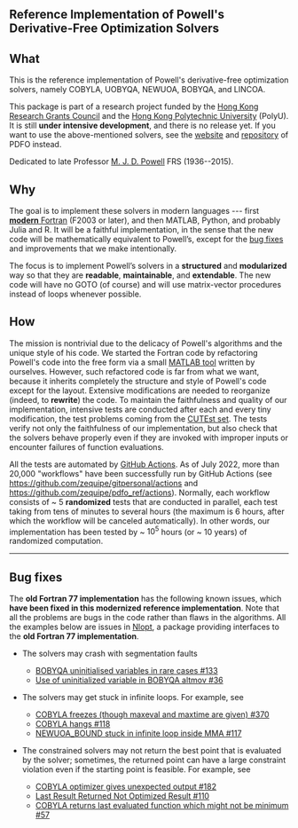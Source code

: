 ## Reference Implementation of Powell's Derivative-Free Optimization Solvers

## What

This is the reference implementation of Powell's derivative-free optimization solvers,
namely COBYLA, UOBYQA, NEWUOA, BOBYQA, and LINCOA.

This package is part of a research project funded by the
[Hong Kong Research Grants Council](https://www.ugc.edu.hk/eng/rgc) and
the [Hong Kong Polytechnic University](https://www.polyu.edu.hk) (PolyU).
It is still **under intensive development**, and there is no release yet. If you want to use the
above-mentioned solvers, see the [website](https://www.pdfo.net)
and [repository](https://github.com/pdfo/pdfo) of PDFO instead.

Dedicated to late Professor [M. J. D. Powell](https://www.zhangzk.net/powell.html) FRS (1936--2015).

## Why

The goal is to implement these solvers in modern languages --- first [**modern** Fortran](https://fortran-lang.org)
(F2003 or later), and then MATLAB, Python, and probably Julia and R. It will be a faithful implementation, in the
sense that the new code will be mathematically equivalent to Powell’s, except for the
[bug fixes](https://github.com/zequipe/pdfo_ref#bug-fixes) and improvements that we make intentionally.

The focus is to implement Powell’s solvers in a **structured** and **modularized** way so that they
are **readable**, **maintainable**, and **extendable**. The new code will have no GOTO (of course)
and will use matrix-vector procedures instead of loops whenever possible.

## How

The mission is nontrivial due to the delicacy of Powell's algorithms and the unique style of his code.
We started the Fortran code by refactoring Powell's code into the free form via a small
[MATLAB tool](https://github.com/zequipe/pdfo_ref/blob/master/matlab/setup_tools/freeform.m) written
by ourselves. However, such refactored code is far from what we want, because it inherits
completely the structure and style of Powell's code except for the layout. Extensive modifications
are needed to reorganize (indeed, to **rewrite**) the code.
To maintain the faithfulness and quality of our implementation, intensive tests are conducted
after each and every tiny modification, the test problems coming from the
[CUTEst set](https://github.com/ralna/CUTEst). The tests verify not only the faithfulness of our
implementation, but also check that the solvers behave properly even if they are invoked with
improper inputs or encounter failures of function evaluations.

All the tests are automated by
[GitHub Actions](https://en.wikipedia.org/wiki/Explorative_strategies). As of July 2022, more than
20,000 "workflows" have been successfully run by GitHub Actions
(see https://github.com/zequipe/gitpersonal/actions and https://github.com/zequipe/pdfo_ref/actions).
Normally, each workflow consists of \~ 5 **randomized** tests
that are conducted in parallel, each test taking from tens of minutes to several hours (the maximum is
6 hours, after which the workflow will be canceled automatically). In other words, our
implementation has been tested by \~ $10^5$ hours (or \~ $10$ years) of randomized computation.

------

## Bug fixes

The **old Fortran 77 implementation** has the following known issues, which **have been fixed in this
modernized reference implementation**. Note that all the problems are bugs in the code rather than
flaws in the algorithms. All the examples below are issues in [Nlopt](https://github.com/stevengj/nlopt),
a package providing interfaces to the **old Fortran 77 implementation**.

- The solvers may crash with segmentation faults

	 - [BOBYQA uninitialised variables in rare cases #133](https://github.com/stevengj/nlopt/issues/133)
	 - [Use of uninitialized variable in BOBYQA altmov #36](https://github.com/stevengj/nlopt/issues/36)

- The solvers may get stuck in infinite loops. For example, see

	 - [COBYLA freezes (though maxeval and maxtime are given) #370](https://github.com/stevengj/nlopt/issues/370)
	 - [COBYLA hangs #118](https://github.com/stevengj/nlopt/issues/118)
	 - [NEWUOA_BOUND stuck in infinite loop inside MMA #117](https://github.com/stevengj/nlopt/issues/117)

- The constrained solvers may not return the best point that is evaluated by the solver; sometimes,
the returned point can have a large constraint violation even if the starting point is feasible.
For example, see

	 - [COBYLA optimizer gives unexpected output #182](https://github.com/stevengj/nlopt/issues/182)
	 - [Last Result Returned Not Optimized Result #110](https://github.com/stevengj/nlopt/issues/110)
	 - [COBYLA returns last evaluated function which might not be minimum #57](https://github.com/stevengj/nlopt/issues/57)
